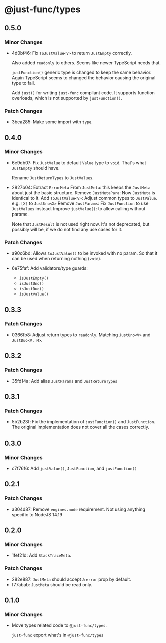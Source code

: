# @just-func/types

## 0.5.0

### Minor Changes

- 4d0bf46: Fix `ToJustValue<V>` to return `JustEmpty` correctly.

  Also added `readonly` to others. Seems like newer TypeScript needs that.

  `justFunction()` generic type is changed to keep the same behavior.
  Again TypeScript seems to changed the behavior causing the original type to fail.

  Add `just()` for writing `just-func` compliant code.
  It supports function overloads, which is not supported by `justFunction()`.

### Patch Changes

- 3bea285: Make some import with `type`.

## 0.4.0

### Minor Changes

- 6e9db07: Fix `JustValue` to default `Value` type to `void`.
  That's what `JustEmpty` should have.

  Rename `JustReturnTypes` to `JustValues`.

- 2827b04: Extract `ErrorMeta` From `JustMeta`: this keeps the `JustMeta` about just the basic structure.
  Remove `JustMetaPara`: Now `JustMeta` is identical to it.
  Add `ToJustValue<V>`: Adjust common types to `JustValue`. e.g. `[X]` to `JustUno<X>`
  Remove `JustParams`: Fix `JustFunction` to use `JustValues` instead.
  Improve `justValue()`: to allow calling without params.

  Note that `JustResult` is not used right now.
  It's not deprecated, but possibly will be,
  if we do not find any use cases for it.

### Patch Changes

- a90c6bd: Allows `toJustValue()` to be invoked with no param.
  So that it can be used when returning nothing (`void`).
- 6e75faf: Add validators/type guards:

  - `isJustEmpty()`
  - `isJustUno()`
  - `isJustDuo()`
  - `isJustValue()`

## 0.3.3

### Patch Changes

- 0366fb8: Adjust return types to `readonly`.
  Matching `JustUno<V>` and `JustDuo<V, M>`.

## 0.3.2

### Patch Changes

- 35fd14a: Add alias `JustParams` and `JustReturnTypes`

## 0.3.1

### Patch Changes

- 5b2b23f: Fix the implementation of `justFunction()` and `JustFunction`.
  The original implementation does not cover all the cases correctly.

## 0.3.0

### Minor Changes

- c7f76f6: Add `justValue()`, `JustFunction`, and `justFunction()`

## 0.2.1

### Patch Changes

- a304d87: Remove `engines.node` requirement. Not using anything specific to NodeJS 14.19

## 0.2.0

### Minor Changes

- 1fef21d: Add `StackTraceMeta`.

### Patch Changes

- 282e887: `JustMeta` should accept a `error` prop by default.
- f77abab: `JustMeta` should be read only.

## 0.1.0

### Minor Changes

- Move types related code to `@just-func/types`.

  `just-func` export what's in `@just-func/types`
